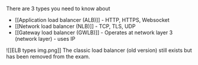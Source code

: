 There are 3 types you need to know about
- [[Application load balancer (ALB)]] - HTTP, HTTPS, Websocket
- [[Network load balancer (NLB)]] - TCP, TLS, UDP
- [[Gateway load balancer (GWLB)]] - Operates at network layer 3 (network layer) - uses IP

![[ELB types img.png]]
The classic load balancer (old version) still exists but has been removed from the exam.